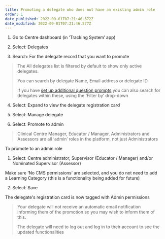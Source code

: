 ```yaml
---
title: Promoting a delegate who does not have an existing admin role
order: 1
date_published: 2022-09-01T07:21:46.572Z
date_modified: 2022-09-01T07:21:46.577Z
---
```

1. Go to Centre dashboard (in ‘Tracking System’ app) 

2. Select: Delegates​

3. Search: For the delegate record that you want to promote​

> The All delegates list is filtered by default to show only active delegates.  ​
> 
> You can search by delegate ​Name, Email address or delegate ID​
>
> If you have [set up additional question prompts](/user-guide/centremanager/02-centre-management/configuring-centre-details/managing-registration-prompts) you can also search for delegates within these, using the ‘Filter by’ drop-down​

4. Select: Expand to view the delegate registration card

5. ​Select: Manage delegate​

6. Select: Promote to admin​

> Clinical Centre Manager, Educator / Manager, Administrators and Assessors are all ‘admin’ roles in the platform, not just Administrators​

To promote to an admin role​

1. Select: Centre administrator, Supervisor (Educator / Manager) and/or Nominated Supervisor (Assessor)​

​Make sure ‘No CMS permissions’ are selected, and you do not need to add a Learning Category (this is a functionality being added for future)​

2. Select: Save​

The delegate's registration card is now tagged with Admin permissions ​

> ​Your delegate will not receive an automatic email notification informing them of the promotion so you may wish to inform them of this. ​
> 
> The delegate will need to log out and log in to their account to see the updated functionalities​
